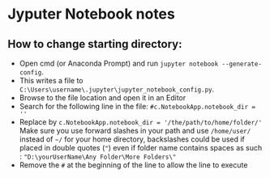 # Jyputer Notebook notes

## How to change starting directory:
* Open cmd (or Anaconda Prompt) and run ```jupyter notebook --generate-config```.
* This writes a file to ```C:\Users\username\.jupyter\jupyter_notebook_config.py```.
* Browse to the file location and open it in an Editor
* Search for the following line in the file: ```#c.NotebookApp.notebook_dir = ''```
* Replace by ```c.NotebookApp.notebook_dir = '/the/path/to/home/folder/'```
Make sure you use forward slashes in your path and use ```/home/user/``` instead of ```~/``` for your home directory, backslashes could be used if placed in double quotes (```"```) even if folder name contains spaces as such : ```"D:\yourUserName\Any Folder\More Folders\"```
* Remove the ```#``` at the beginning of the line to allow the line to execute